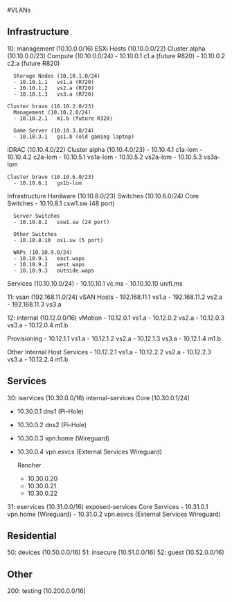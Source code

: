 #VLANs

## Infrastructure
10: management (10.10.0.0/16)
  ESXi Hosts (10.10.0.0/22)
    Cluster alpha (10.10.0.0/23) 
      Compute (10.10.0.0/24)
      - 10.10.0.1   c1.a (future R820)
      - 10.10.0.2   c2.a (future R820)

      Storage Nodes (10.10.1.0/24)
      - 10.10.1.1   vs1.a (R720)
      - 10.10.1.2   vs2.a (R720)
      - 10.10.1.3   vs3.a (R720)

    Cluster bravo (10.10.2.0/23)
      Management (10.10.2.0/24)
      - 10.10.2.1   m1.b (future R320)

      Game Server (10.10.3.0/24)
      - 10.10.3.1   gs1.b (old gaming laptop)  

  iDRAC (10.10.4.0/22)
    Cluster alpha (10.10.4.0/23)
      - 10.10.4.1   c1a-lom
      - 10.10.4.2   c2a-lom
      - 10.10.5.1   vs1a-lom
      - 10.10.5.2   vs2a-lom
      - 10.10.5.3   vs3a-lom
    
    Cluster bravo (10.10.6.0/23)
      - 10.10.6.1   gs1b-lom

  Infrastructure Hardware (10.10.8.0/23)
    Switches (10.10.8.0/24)
      Core Switches
      - 10.10.8.1   csw1.sw (48 port)
      
      Server Switches
      - 10.10.8.2   ssw1.sw (24 port)
      
      Other Switches
      - 10.10.8.10  os1.sw (5 port)

      WAPs (10.10.9.0/24)
      - 10.10.9.1   east.waps
      - 10.10.9.2   west.waps
      - 10.10.9.3   outside.waps
    
  Services (10.10.10.0/24)
    - 10.10.10.1   vc.ms
    - 10.10.10.10  unifi.ms

11: vsan    (192.168.11.0/24)
  vSAN Hosts 
    - 192.168.11.1   vs1.a
    - 192.168.11.2   vs2.a
    - 192.168.11.3   vs3.a

12: internal    (10.12.0.0/16)
  vMotion
    - 10.12.0.1   vs1.a
    - 10.12.0.2   vs2.a
    - 10.12.0.3   vs3.a
    - 10.12.0.4   m1.b
  
  Provisioning
    - 10.12.1.1   vs1.a
    - 10.12.1.2   vs2.a
    - 10.12.1.3   vs3.a
    - 10.12.1.4   m1.b

  Other Internal Host Services
    - 10.12.2.1   vs1.a
    - 10.12.2.2   vs2.a
    - 10.12.2.3   vs3.a
    - 10.12.2.4   m1.b

## Services
30: iservices (10.30.0.0/16) internal-services
  Core (10.30.0.1/24)
  - 10.30.0.1   dns1 (Pi-Hole)
  - 10.30.0.2   dns2 (Pi-Hole)
  - 10.30.0.3   vpn.home (Wireguard)
  - 10.30.0.4   vpn.esvcs (External Services Wireguard)

    Rancher 
    - 10.30.0.20
    - 10.30.0.21
    - 10.30.0.22 

31: eservices    (10.31.0.0/16) exposed-services
  Core Services
    - 10.31.0.1   vpn.home   (Wireguard)
    - 10.31.0.2   vpn.esvcs (External Services Wireguard)

## Residential
50: devices    (10.50.0.0/16)
51: insecure    (10.51.0.0/16)
52: guest    (10.52.0.0/16)

## Other
200: testing    (10.200.0.0/16)